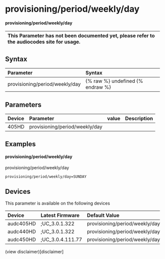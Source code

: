 ﻿---
description: provisioning/period/weekly/day
search: false
---

# provisioning/period/weekly/day

#### provisioning/period/weekly/day


| This Parameter has not been documented yet, please refer to the audiocodes site for usage.  |
| :--- |

## Syntax
| Parameter | Syntax |
| :--- | :--- |
|provisioning/period/weekly/day | {% raw %} undefined {% endraw %} |

## Parameters
|Device|Parameter|value|Description|
|:---|:---|:---|:---|
| 405HD | provisioning/period/weekly/day |  |  |

## Examples
#### provisioning/period/weekly/day

provisioning/period/weekly/day

```
provisioning/period/weekly/day=SUNDAY
```

## Devices
This parameter is available on the following devices

| Device | Latest Firmware | Default Value |
|:---|:---|:---|
| audc405HD | ;UC_3.0.1.322 | provisioning/period/weekly/day=SUNDAY 
| audc440HD | ;UC_3.0.1.322 | provisioning/period/weekly/day=SUNDAY 
| audc450HD | ;UC_3.0.4.111.77 | provisioning/period/weekly/day=SUNDAY 

(view disclaimer)[disclaimer]
